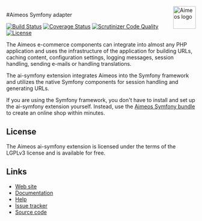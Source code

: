 <a href="https://aimeos.org/">
    <img src="https://aimeos.org/fileadmin/template/icons/logo.png" alt="Aimeos logo" title="Aimeos" align="right" height="60" />
</a>

#Aimeos Symfony adapter

[![Build Status](https://circleci.com/gh/aimeos/ai-symfony.svg?style=shield)](https://circleci.com/gh/aimeos/ai-symfony)
[![Coverage Status](https://coveralls.io/repos/aimeos/ai-symfony/badge.svg?branch=master)](https://coveralls.io/r/aimeos/ai-symfony?branch=master)
[![Scrutinizer Code Quality](https://scrutinizer-ci.com/g/aimeos/ai-symfony/badges/quality-score.png?b=master)](https://scrutinizer-ci.com/g/aimeos/ai-symfony/?branch=master)
[![License](https://poser.pugx.org/aimeos/ai-symfony/license.svg)](https://packagist.org/packages/aimeos/ai-symfony)

The Aimeos e-commerce components can integrate into almost any PHP application and uses the infrastructure of the application for building URLs, caching content, configuration settings, logging messages, session handling, sending e-mails or handling translations.

The ai-symfony extension integrates Aimeos into the Symfony framework and utilizes the native Symfony components for session handling and generating URLs.

If you are using the Symfony framework, you don't have to install and set up the ai-symfony extension yourself. Instead, use the [Aimeos Symfony bundle](https://github.com/aimeos/aimeos-symfony) to create an online shop within minutes.

## License

The Aimeos ai-symfony extension is licensed under the terms of the LGPLv3 license and is available for free.

## Links

* [Web site](https://aimeos.org/Symfony)
* [Documentation](https://aimeos.org/docs/Symfony)
* [Help](https://aimeos.org/help/symfony-bundle-f17/)
* [Issue tracker](https://github.com/aimeos/ai-symfony/issues)
* [Source code](https://github.com/aimeos/ai-symfony)

